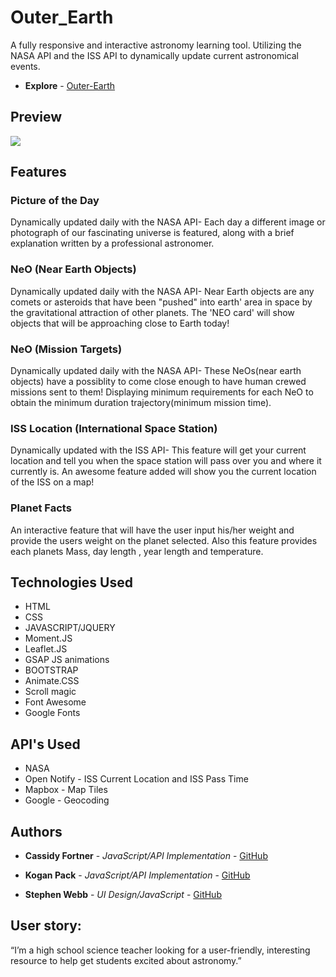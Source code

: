 # Outer_Earth
A fully responsive and  interactive astronomy learning tool. Utilizing the NASA API and the ISS API to dynamically update current astronomical events. 
* **Explore** - [Outer-Earth](https://koganp42.github.io/Outer_Earth/)

## Preview
![](sample.gif)


## Features

### Picture of the Day
Dynamically updated daily with the NASA API-
Each day a different image or photograph of our fascinating universe is featured, along with a brief explanation written by a professional astronomer. 

### NeO (Near Earth Objects)
Dynamically updated daily with the NASA API-
Near Earth objects are any comets or asteroids that have been "pushed" into earth' area in space by the gravitational attraction of other planets. The 'NEO card' will show objects that will be approaching close to Earth today!

### NeO (Mission Targets)
Dynamically updated daily with the NASA API-
These NeOs(near earth objects) have a possiblity to come close enough to have human crewed missions sent to them! Displaying minimum requirements for each NeO to obtain the minimum duration trajectory(minimum mission time).

### ISS Location (International Space Station)
Dynamically updated with the ISS API-
This feature will get your current location and tell you when the 
space station will pass over you and where it currently is. An awesome feature added will show you the current location of the ISS on a map!

### Planet Facts
An interactive feature that will have the user input his/her weight and provide the users weight on the planet selected. Also this feature provides each planets Mass, day length , year length and temperature. 

## Technologies Used
* HTML
* CSS 
* JAVASCRIPT/JQUERY
* Moment.JS
* Leaflet.JS
* GSAP JS animations
* BOOTSTRAP 
* Animate.CSS
* Scroll magic
* Font Awesome
* Google Fonts

## API's Used
* NASA 
* Open Notify - ISS Current Location and ISS Pass Time
* Mapbox - Map Tiles
* Google - Geocoding

## Authors
* **Cassidy Fortner** - *JavaScript/API Implementation* - [GitHub](https://github.com/Cassquatch)

* **Kogan Pack** - *JavaScript/API Implementation* - [GitHub](https://github.com/koganp42)

* **Stephen Webb** - *UI Design/JavaScript* - [GitHub](https://github.com/stevie2codes)


## User story: 
“I’m a high school science teacher looking for a user-friendly, interesting resource to help get students excited about astronomy.”

